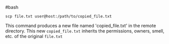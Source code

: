 #bash 

```shell
scp file.txt user@host:/path/to/copied_file.txt
```

This command produces a new file named 'copied_file.txt' in the remote directory. This new `copied_file.txt` inherits the permissions, owners, smell, etc. of the original `file.txt`